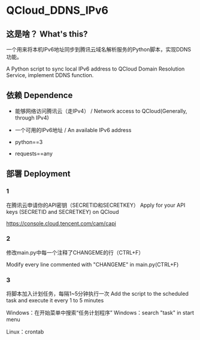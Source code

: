 # QCloud_DDNS_IPv6

## 这是啥？ What's this?

一个用来将本机IPv6地址同步到腾讯云域名解析服务的Python脚本，实现DDNS功能。

A Python script to sync local IPv6 address to QCloud Domain Resolution Service, implement DDNS function.

## 依赖 Dependence

- 能够网络访问腾讯云（走IPv4） / Network access to QCloud(Generally, through IPv4)

- 一个可用的IPv6地址 / An available IPv6 address

- python==3

- requests==any

## 部署 Deployment

### 1

在腾讯云申请你的API密钥（SECRETID和SECRETKEY）
Apply for your API keys (SECRETID and SECRETKEY) on QCloud

https://console.cloud.tencent.com/cam/capi

### 2

修改main.py中每一个注释了CHANGEME的行（CTRL+F）

Modify every line commented with "CHANGEME" in main.py(CTRL+F)

### 3

将脚本加入计划任务，每隔1~5分钟执行一次
Add the script to the scheduled task and execute it every 1 to 5 minutes

Windows：在开始菜单中搜索“任务计划程序”
Windows：search "task" in start menu

Linux：crontab
